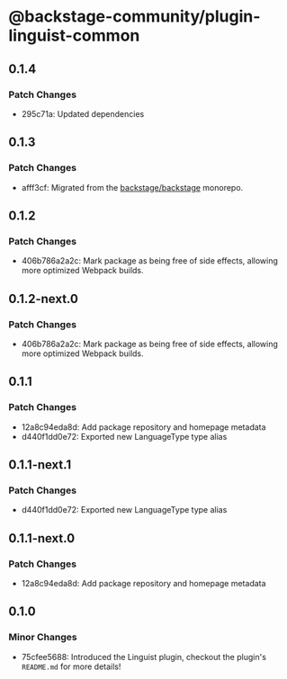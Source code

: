 # @backstage-community/plugin-linguist-common

## 0.1.4

### Patch Changes

- 295c71a: Updated dependencies

## 0.1.3

### Patch Changes

- afff3cf: Migrated from the [backstage/backstage](https://github.com/backstage/backstage) monorepo.

## 0.1.2

### Patch Changes

- 406b786a2a2c: Mark package as being free of side effects, allowing more optimized Webpack builds.

## 0.1.2-next.0

### Patch Changes

- 406b786a2a2c: Mark package as being free of side effects, allowing more optimized Webpack builds.

## 0.1.1

### Patch Changes

- 12a8c94eda8d: Add package repository and homepage metadata
- d440f1dd0e72: Exported new LanguageType type alias

## 0.1.1-next.1

### Patch Changes

- d440f1dd0e72: Exported new LanguageType type alias

## 0.1.1-next.0

### Patch Changes

- 12a8c94eda8d: Add package repository and homepage metadata

## 0.1.0

### Minor Changes

- 75cfee5688: Introduced the Linguist plugin, checkout the plugin's `README.md` for more details!
